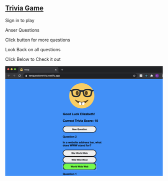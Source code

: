 <a href="https://tenquestiontrivia.netlify.app/" target="_black"><h2>Trivia Game</h2></a>
<p>Sign in to play</p>
<p>Anser Questions</p>
<p>Click button for more questions</p>
<p>Look Back on all questions</p>
<p>Click Below to Check it out</p>
<a href="https://tenquestiontrivia.netlify.app/" target="_black"><img src='./src/Images/questions.png' alt='quesitons'/></a>

